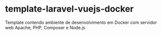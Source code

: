 # template-laravel-vuejs-docker
Template contendo ambiente de desenvolvimento em Docker com servidor web Apache, PHP, Composer e Node.js
